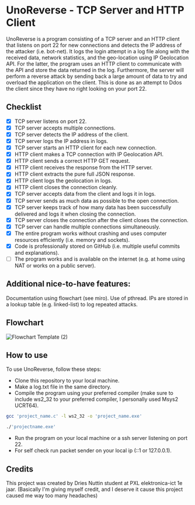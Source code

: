 # UnoReverse - TCP Server and HTTP Client
UnoReverse is a program consisting of a TCP server and an HTTP client that listens on port 22 for new connections and detects the IP address of the attacker (i.e. bot-net). It logs the login attempt in a log file along with the received data, network statistics, and the geo-location using IP Geolocation API. For the latter, the program uses an HTTP client to communicate with the API and store the data returned in the log. Furthermore, the server will perform a reverse attack by sending back a large amount of data to try and overload the application on the client. This is done as an attempt to Ddos the client since they have no  right looking on your port 22.

## Checklist
- [x] TCP server listens on port 22.
- [x] TCP server accepts multiple connections.
- [x] TCP server detects the IP address of the client.
- [x] TCP server logs the IP address in logs.
- [x] TCP server starts an HTTP client for each new connection.
- [x] HTTP client makes a TCP connection with IP Geolocation API.
- [x] HTTP client sends a correct HTTP GET request.
- [x] HTTP client receives the response from the HTTP server.
- [x] HTTP client extracts the pure full JSON response.
- [x] HTTP client logs the geolocation in logs.
- [x] HTTP client closes the connection cleanly.
- [x] TCP server accepts data from the client and logs it in logs.
- [x] TCP server sends as much data as possible to the open connection.
- [x] TCP server keeps track of how many data has been successfully delivered and logs it when closing the connection.
- [x] TCP server closes the connection after the client closes the connection.
- [x] TCP server can handle multiple connections simultaneously.
- [x] The entire program works without crashing and uses computer resources efficiently (i.e. memory and sockets).
- [x] Code is professionally stored on GitHub (i.e. multiple useful commits and explanations).
- [ ] The program works and is available on the internet (e.g. at home using NAT or works on a public server).

 ## Additional nice-to-have features:
Documentation using flowchart (see miro).
Use of pthread.
IPs are stored in a lookup table (e.g. linked-list) to log repeated attacks.

## Flowchart
![Flowchart Template (2)](https://github.com/driesnuttin25/HTTP-client-project/assets/114076101/543f559e-6383-468b-b2fb-f764822a0e18)

## How to use
To use UnoReverse, follow these steps:
- Clone this repository to your local machine.
- Make a log.txt file in the same directory.
- Compile the program using your preferred compiler (make sure to include ws2_32 to your preferred compiler, I personally used Msys2 UCRT64).
```bash
gcc 'project_name.c' -l ws2_32 -o 'project_name.exe'

./'projectname.exe'

```
- Run the program on your local machine or a ssh server listening on port 22.
- For self check run packet sender on your local ip (::1 or 127.0.0.1).

## Credits
This project was created by Dries Nuttin student at PXL elektronica-ict 1e jaar. (Basically I'm giving myself credit, and I deserve it cause this project caused me way too many headaches)
